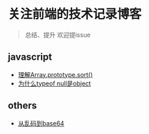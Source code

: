 # 关注前端的技术记录博客
> 总结、提升  欢迎提issue

## javascript
- [理解Array.prototype.sort()](./js/understanding-Array.prototype.sort.md)
- [为什么typeof null是object](./js/typeof-null.md)

## others
- [从乱码到base64](./others/from-error-code-to-base64.md)